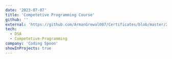 ```yaml
---
date: '2023-07-07'
title: 'Competetive Programming Course'
github: ''
external: 'https://github.com/ArmanGrewal007/Certificates/blob/master/2023_07_07_CodingSpoon_CompetetiveProgramming.pdf'
tech:
  - DSA
  - Competetive-Programming
company: 'Coding Spoon'
showInProjects: true
---
```



